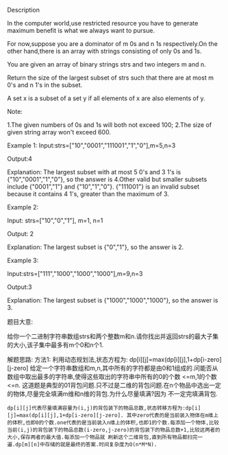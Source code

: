 Description

In the computer world,use restricted resource you have to generate maximum benefit is what we always
want to pursue.

For now,suppose you are a dominator of m 0s and n 1s respectively.On the other hand,there is an array
with strings consisting of only 0s and 1s.

You are given an array of binary strings strs and two integers m and n.

Return the size of the largest subset of strs such that there are at most m 0's and n 1's in the 
subset.

A set x is a subset of a set y if all elements of x are also elements of y.


Note:

1.The given numbers of 0s and 1s will both not exceed 100;
2.The size of given string array won't exceed 600.

Example 1:
Input:strs=["10","0001","111001","1","0"],m=5,n=3

Output:4

Explanation: The largest subset with at most 5 0's and 3 1's is {"10","0001","1","0"}, so the
answer is 4.Other valid but smaller subsets include {"0001","1"} and {"10","1","0"}.
{"111001"} is an invalid subset because it contains 4 1's, greater than the maximum of 3.

Example 2:

Input: strs=["10","0","1"], m=1, n=1

Output: 2

Explanation: The largest subset is {"0","1"}, so the answer is 2.

Example 3:

Input:strs=["111","1000","1000","1000"],m=9,n=3

Output:3

Explanation: The largest subset is {"1000","1000","1000"}, so the answer is 3.

题目大意:

给你一个二进制字符串数组strs和两个整数m和n.请你找出并返回strs的最大子集的大小,该子集中最多有m个0和n个1.

解题思路:
方法1:
利用动态规划法,状态方程为:
dp[i][j]=max(dp[i][j],1+dp[i-zero][j-zero]
给定一个字符串数组和m,n,其中所有的字符都是由0和1组成的.问能否从数组中取出最多的字符串,使得这些取出的字符串中所有的0的个数
<=m,1的个数<=n.
这道题是典型的01背包问题.只不过是二维的背包问题.在n个物品中选出一定的物体,尽量完全填满m维和n维的背包.为什么尽量填满?因为
不一定完填满背包.

`dp[i][j]代表尽量填满容量为(i,j)的背包装下的物品总数,状态转移方程为:dp[i][j]=max(dp[i][j],1+dp[i-zero][j-zero].
其中zero代表的是当前装入物体在m维上的体积,也即0的个数.one代表的是当前装入n维上的体积,也即1的个数.每添加一个物体,比较
当前(i,j)的背包装下的物品总数(i-zero,j-zero)的背包装下的物品总数+1,比较这两者的大小,保存两者的最大值.每添加一个物品就
刷新这个二维背包,直到所有物品都扫完一遍.dp[m][n]中存储的就是最终的答案.时间复杂度为O(n*M*N).`